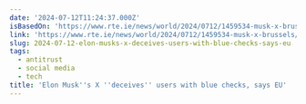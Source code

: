 ```yaml
---
date: '2024-07-12T11:24:37.000Z'
isBasedOn: 'https://www.rte.ie/news/world/2024/0712/1459534-musk-x-brussels/'
link: 'https://www.rte.ie/news/world/2024/0712/1459534-musk-x-brussels/'
slug: 2024-07-12-elon-musks-x-deceives-users-with-blue-checks-says-eu
tags:
  - antitrust
  - social media
  - tech
title: 'Elon Musk''s X ''deceives'' users with blue checks, says EU'
---
```

 
